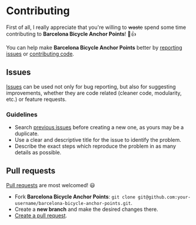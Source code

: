 # Contributing

First of all, I really appreciate that you're willing to ~~waste~~ spend some time contributing to **Barcelona Bicycle Anchor Points**! 🎉👍

You can help make **Barcelona Bicycle Anchor Points** better by [reporting issues](#issues) or [contributing code](#pull-requests).

## Issues

[Issues](https://github.com/hiulit/barcelona-bicycle-anchor-points/issues) can be used not only for bug reporting, but also for suggesting improvements, whether they are code related (cleaner code, modularity, etc.) or feature requests.

### Guidelines

* Search [previous issues](https://github.com/hiulit/barcelona-bicycle-anchor-points/issues?utf8=%E2%9C%93&q=is%3Aissue) before creating a new one, as yours may be a duplicate.
* Use a clear and descriptive title for the issue to identify the problem.
* Describe the exact steps which reproduce the problem in as many details as possible.

## Pull requests

[Pull requests](https://help.github.com/articles/creating-a-pull-request/) are most welcomed! 😃

* Fork **Barcelona Bicycle Anchor Points**: `git clone git@github.com:your-username/barcelona-bicycle-anchor-points.git`.
* Create a **new branch** and make the desired changes there.
* [Create a pull request](https://github.com/hiulit/barcelona-bicycle-anchor-points/pulls).
